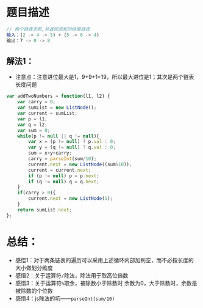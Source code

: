 # 题目描述
```js
// 两个链表求和,并返回求和的结果链表
输入：(2 -> 4 -> 3) + (5 -> 6 -> 4)
输出：7 -> 0 -> 8
```
## 解法1：
+ 注意点：注意进位最大是1，9+9+1=19，所以最大进位是1；其次是两个链表长度问题
```js
var addTwoNumbers = function(l1, l2) {
    var carry = 0;
    var sumList = new ListNode();
    var current = sumList;
    var p = l1;
    var q = l2;
    var sum = 0;
    while(p != null || q != null){
        var x = (p != null) ? p.val : 0;
        var y = (q != null) ? q.val : 0;
        sum = x+y+carry;
        carry = parseInt(sum/10);
        current.next = new ListNode((sum%10));
        current = current.next;
        if (p != null) p = p.next;
        if (q != null) q = q.next;
    }
    if(carry > 0){
        current.next = new ListNode(1);
    }
    return sumList.next;
};
```

# 总结：
+ 感悟1：对于两条链表的遍历可以采用上述循环内部加判空，而不必按长度的大小做划分维度
+ 感悟2：关于运算符` / `除法，除法用于取高位倍数
+ 感悟3：关于运算符` % `取余，被除数小于除数时 余数为0，大于除数时，余数是被除数的个位数
+ 感悟4：js除法的坑——`parseInt(sum/10)`
